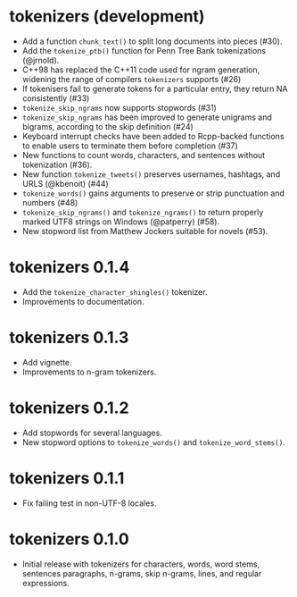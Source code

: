 # tokenizers (development)

- Add a function `chunk_text()` to split long documents into pieces (#30).
- Add the `tokenize_ptb()` function for Penn Tree Bank tokenizations (@jrnold).
- C++98 has replaced the C++11 code used for ngram generation, widening the range of compilers `tokenizers` supports (#26)
- If tokenisers fail to generate tokens for a particular entry, they return NA consistently (#33)
- `tokenize_skip_ngrams` now supports stopwords (#31)
- `tokenize_skip_ngrams` has been improved to generate unigrams and bigrams, according to the skip definition (#24)
- Keyboard interrupt checks have been added to Rcpp-backed functions to enable users to terminate them before completion (#37)
- New functions to count words, characters, and sentences without tokenization (#36).
- New function `tokenize_tweets()` preserves usernames, hashtags, and URLS (@kbenoit) (#44)
- `tokenize_words()` gains arguments to preserve or strip punctuation and numbers (#48)
- `tokenize_skip_ngrams()` and `tokenize_ngrams()` to return properly marked UTF8 strings on Windows (@patperry) (#58).
- New stopword list from Matthew Jockers suitable for novels (#53).

# tokenizers 0.1.4

- Add the `tokenize_character_shingles()` tokenizer. 
- Improvements to documentation.

# tokenizers 0.1.3

- Add vignette.
- Improvements to n-gram tokenizers.

# tokenizers 0.1.2

- Add stopwords for several languages.
- New stopword options to `tokenize_words()` and `tokenize_word_stems()`.

# tokenizers 0.1.1

- Fix failing test in non-UTF-8 locales.

# tokenizers 0.1.0

- Initial release with tokenizers for characters, words, word stems, sentences
  paragraphs, n-grams, skip n-grams, lines, and regular expressions.
